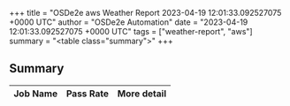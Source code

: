 +++
title = "OSDe2e aws Weather Report 2023-04-19 12:01:33.092527075 +0000 UTC"
author = "OSDe2e Automation"
date = "2023-04-19 12:01:33.092527075 +0000 UTC"
tags = ["weather-report", "aws"]
summary = "<table class=\"summary\"></table>"
+++
## Summary

| Job Name | Pass Rate | More detail |
|----------|-----------|-------------|




